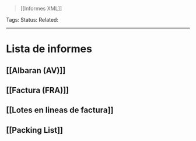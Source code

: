 > [[Informes XML]]

Tags: 
Status: 
Related: 

___

# Lista de informes

## [[Albaran (AV)]]
## [[Factura (FRA)]]
## [[Lotes en lineas de factura]]
## [[Packing List]]